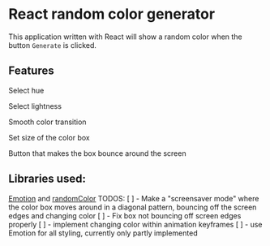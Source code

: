 # React random color generator

This application written with React will show a random color when the button `Generate` is clicked.

## Features

Select hue

Select lightness

Smooth color transition

Set size of the color box

Button that makes the box bounce around the screen

## Libraries used:

[Emotion](https://emotion.sh) and [randomColor](https://www.npmjs.com/package/randomcolor)
TODOS:
[ ] - Make a "screensaver mode" where the color box moves around in a diagonal pattern, bouncing off the screen edges and changing color
[ ] - Fix box not bouncing off screen edges properly
[ ] - implement changing color within animation keyframes
[ ] - use Emotion for all styling, currently only partly implemented

